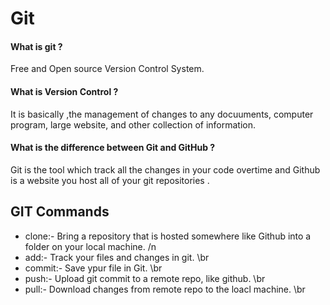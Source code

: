 # Git

#### What is git ?

Free and Open source Version Control System.

#### What is Version Control ?

It is basically ,the management of changes to any docuuments, computer program, large website, and other collection of information.

#### What is the difference between Git and GitHub ?

Git is the tool which track all the changes in your code overtime and Github is a website you host all of your git repositories .

## GIT Commands

* clone:- Bring a repository that is hosted somewhere like Github into a folder on your local machine. /n
* add:- Track your files and changes in git. \br
* commit:- Save ypur file in Git. \br
* push:- Upload git commit to a remote repo, like github. \br
* pull:- Download changes from remote repo to the loacl machine. \br

